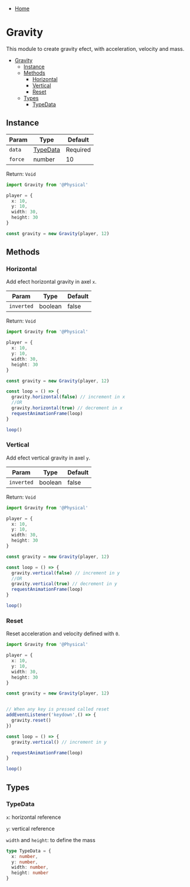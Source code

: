 - [Home](../../README.md)

# Gravity

This module to create gravity efect, with acceleration, velocity and mass.

- [Gravity](#gravity)
  - [Instance](#instance)
  - [Methods](#methods)
    - [Horizontal](#horizontal)
    - [Vertical](#vertical)
    - [Reset](#reset)
  - [Types](#types)
    - [TypeData](#typedata)

## Instance

| Param   | Type                  | Default  |
| ------- | --------------------- | -------- |
| `data`  | [TypeData](#typedata) | Required |
| `force` | number                | 10       |

Return: `Void`

```ts
import Gravity from '@Physical'

player = {
  x: 10,
  y: 10,
  width: 30,
  height: 30
}

const gravity = new Gravity(player, 12)
```

## Methods

### Horizontal

Add efect horizontal gravity in axel `x`.

| Param      | Type    | Default |
| ---------- | ------- | ------- |
| `inverted` | boolean | false   |

Return: `Void`

```ts
import Gravity from '@Physical'

player = {
  x: 10,
  y: 10,
  width: 30,
  height: 30
}

const gravity = new Gravity(player, 12)

const loop = () => {
  gravity.horizontal(false) // increment in x
  //OR
  gravity.horizontal(true) // decrement in x
  requestAnimationFrame(loop)
} 

loop()
```

### Vertical

Add efect vertical gravity in axel `y`.

| Param      | Type    | Default |
| ---------- | ------- | ------- |
| `inverted` | boolean | false   |

Return: `Void`

```ts
import Gravity from '@Physical'

player = {
  x: 10,
  y: 10,
  width: 30,
  height: 30
}

const gravity = new Gravity(player, 12)

const loop = () => {
  gravity.vertical(false) // increment in y
  //OR
  gravity.vertical(true) // decrement in y
  requestAnimationFrame(loop)
} 

loop()
```
### Reset

Reset acceleration and velocity defined with `0`.


```ts
import Gravity from '@Physical'

player = {
  x: 10,
  y: 10,
  width: 30,
  height: 30
}

const gravity = new Gravity(player, 12)


// When any key is pressed called reset
addEventListener('keydown',() => {
  gravity.reset()
})

const loop = () => {
  gravity.vertical() // increment in y

  requestAnimationFrame(loop)
} 

loop()
```

## Types

### TypeData

`x`: horizontal reference

`y`: vertical reference

`width` and `height`: to define the mass

```ts
type TypeData = {
  x: number,
  y: number,
  width: number,
  height: number
}
```